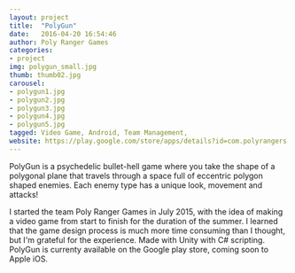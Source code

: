 ```yaml
---
layout: project
title:  "PolyGun"
date:   2016-04-20 16:54:46
author: Poly Ranger Games
categories:
- project
img: polygun_small.jpg
thumb: thumb02.jpg
carousel:
- polygun1.jpg
- polygun2.jpg
- polygun3.jpg
- polygun4.jpg
- polygun5.jpg
tagged: Video Game, Android, Team Management, 
website: https://play.google.com/store/apps/details?id=com.polyrangers.polygun&hl=en
---
```

PolyGun is a psychedelic bullet-hell game where you take the shape of a polygonal plane that travels through a space full of eccentric polygon shaped enemies. Each enemy type has a unique look, movement and attacks!

I started the team Poly Ranger Games in July 2015, with the idea of making a video game from start to finish for the duration of the summer. I learned that the game design process is much more time consuming than I thought, but I'm grateful for the experience. Made with Unity with C# scripting. PolyGun is currenty available on the Google play store, coming soon to Apple iOS.  